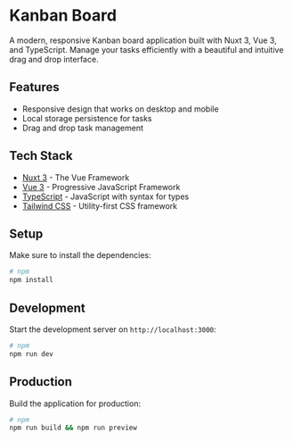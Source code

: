 # Kanban Board

A modern, responsive Kanban board application built with Nuxt 3, Vue 3, and TypeScript. Manage your tasks efficiently with a beautiful and intuitive drag and drop interface.

## Features

- Responsive design that works on desktop and mobile
- Local storage persistence for tasks
- Drag and drop task management

## Tech Stack

- [Nuxt 3](https://nuxt.com/) - The Vue Framework
- [Vue 3](https://vuejs.org/) - Progressive JavaScript Framework
- [TypeScript](https://www.typescriptlang.org/) - JavaScript with syntax for types
- [Tailwind CSS](https://tailwindcss.com/) - Utility-first CSS framework

## Setup

Make sure to install the dependencies:

```bash
# npm
npm install

```

## Development

Start the development server on `http://localhost:3000`:

```bash
# npm
npm run dev

```

## Production

Build the application for production:

```bash
# npm
npm run build && npm run preview

```
